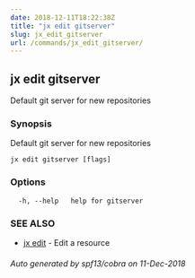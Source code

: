 ```yaml
---
date: 2018-12-11T18:22:38Z
title: "jx edit gitserver"
slug: jx_edit_gitserver
url: /commands/jx_edit_gitserver/
---
```

## jx edit gitserver

Default git server for new repositories

### Synopsis

Default git server for new repositories

```
jx edit gitserver [flags]
```

### Options

```
  -h, --help   help for gitserver
```

### SEE ALSO

* [jx edit](/commands/jx_edit/)	 - Edit a resource

###### Auto generated by spf13/cobra on 11-Dec-2018
